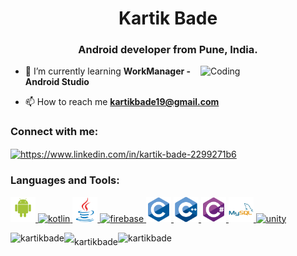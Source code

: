 <h1 align="center">Kartik Bade</h1>
<h3 align="center">Android developer from Pune, India.</h3>
<img align="right" alt="Coding" width="200" src="https://imgs.search.brave.com/BLu6oE6t5SNWnKebbV69AKOXiK4FoPHZ3n8I9MePyyM/rs:fit:220:220:1/g:ce/aHR0cHM6Ly9tZWRp/YS50ZW5vci5jb20v/aW1hZ2VzLzIwNDky/YjdlZmZjODE2MGUz/NmU3OWE3OWU0YzZh/OWY1L3Rlbm9yLmdp/Zg.gif">

- 🌱 I’m currently learning **WorkManager - Android Studio**

- 📫 How to reach me **kartikbade19@gmail.com**

<h3 align="left">Connect with me:</h3>
<p align="left">
<a href="https://linkedin.com/in/https://www.linkedin.com/in/kartik-bade-2299271b6" target="blank"><img align="center" src="https://raw.githubusercontent.com/rahuldkjain/github-profile-readme-generator/master/src/images/icons/Social/linked-in-alt.svg" alt="https://www.linkedin.com/in/kartik-bade-2299271b6" height="30" width="40" /></a>
</p>

<h3 align="left">Languages and Tools:</h3>
<p align="left"> <a href="https://developer.android.com" target="_blank" rel="noreferrer"> <img src="https://raw.githubusercontent.com/devicons/devicon/master/icons/android/android-original-wordmark.svg" alt="android" width="40" height="40"/> </a> <a href="https://kotlinlang.org" target="_blank" rel="noreferrer"> <img src="https://www.vectorlogo.zone/logos/kotlinlang/kotlinlang-icon.svg" alt="kotlin" width="40" height="40"/> </a> <a href="https://www.java.com" target="_blank" rel="noreferrer"> <img src="https://raw.githubusercontent.com/devicons/devicon/master/icons/java/java-original.svg" alt="java" width="40" height="40"/> </a> <a href="https://firebase.google.com/" target="_blank" rel="noreferrer"> <img src="https://www.vectorlogo.zone/logos/firebase/firebase-icon.svg" alt="firebase" width="40" height="40"/> </a> <a href="https://www.cprogramming.com/" target="_blank" rel="noreferrer"> <img src="https://raw.githubusercontent.com/devicons/devicon/master/icons/c/c-original.svg" alt="c" width="40" height="40"/> </a> <a href="https://www.w3schools.com/cpp/" target="_blank" rel="noreferrer"> <img src="https://raw.githubusercontent.com/devicons/devicon/master/icons/cplusplus/cplusplus-original.svg" alt="cplusplus" width="40" height="40"/> </a> <a href="https://www.w3schools.com/cs/" target="_blank" rel="noreferrer"> <img src="https://raw.githubusercontent.com/devicons/devicon/master/icons/csharp/csharp-original.svg" alt="csharp" width="40" height="40"/> </a> <a href="https://www.mysql.com/" target="_blank" rel="noreferrer"> <img src="https://raw.githubusercontent.com/devicons/devicon/master/icons/mysql/mysql-original-wordmark.svg" alt="mysql" width="40" height="40"/> </a> <a href="https://unity.com/" target="_blank" rel="noreferrer"> <img src="https://www.vectorlogo.zone/logos/unity3d/unity3d-icon.svg" alt="unity" width="40" height="40"/> </a> </p>

 <p><img align="left" src="https://github-readme-stats.vercel.app/api/top-langs?username=kartikbade&show_icons=true&locale=en&layout=compact" alt="kartikbade" /></p>

<p style="line-height: 30px;"><img align="left" src="https://github-readme-stats.vercel.app/api?username=kartikbade&show_icons=true&locale=en" alt="kartikbade"/></p>

<p><img align="left" src="https://github-readme-streak-stats.herokuapp.com/?user=kartikbade&" alt="kartikbade" /></p>
